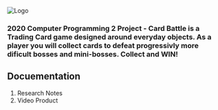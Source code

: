![Logo](https://github.com/ethanbowles03/2020CP2Project/blob/main/CONTENTS/CardBattleLogo.png?raw=true)

### 2020 Computer Programming 2 Project - Card Battle is a Trading Card game designed around everyday objects. As a player you will collect cards to defeat progressivly more dificult bosses and mini-bosses. Collect and WIN!

## Docuementation
1. Research Notes
2. Video Product

